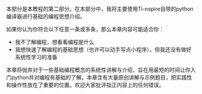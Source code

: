 本部分是本教程的第二部分。在本部分中，我将主要使用Ti-nspire自带的python编译器进行基础的编程思想介绍。

如果你认为你符合以下任意一条或多条，那么本章内容可能适合你：

+ 我不了解编程，想看看编程是什么
+ 我想快速了解编程的基础思想（也许可以动手写点小程序），但我还没有做好系统性学习的准备

本章将抛弃对于一些基础编程概念的系统性讲解与介绍，旨在用最短的时间让你入门python并对编程有基础的了解。本章含有大量原创讲解与示例题目，把实践性和操作性放在了重要的位置。欢迎大家批评指正内容上的任何错误。